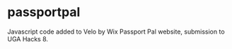 # passportpal
Javascript code added to Velo by Wix Passport Pal website, submission to UGA Hacks 8. 
